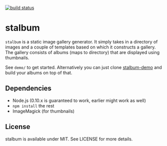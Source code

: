 [![build status](https://secure.travis-ci.org/bebraw/stalbum.png)](http://travis-ci.org/bebraw/stalbum)
# stalbum

`stalbum` is a static image gallery generator. It simply takes in a directory of images and a couple of templates based on which it constructs a gallery. The gallery consists of albums (maps to directory) that are displayed using thumbnails.

See `demo/` to get started. Alternatively you can just clone [stalbum-demo](https://github.com/bebraw/stalbum-demo) and build your albums on top of that.

## Dependencies

* Node.js (0.10.x is guaranteed to work, earlier might work as well)
* `npm install` the rest
* ImageMagick (for thumbnails)

## License

stalbum is available under MIT. See LICENSE for more details.

